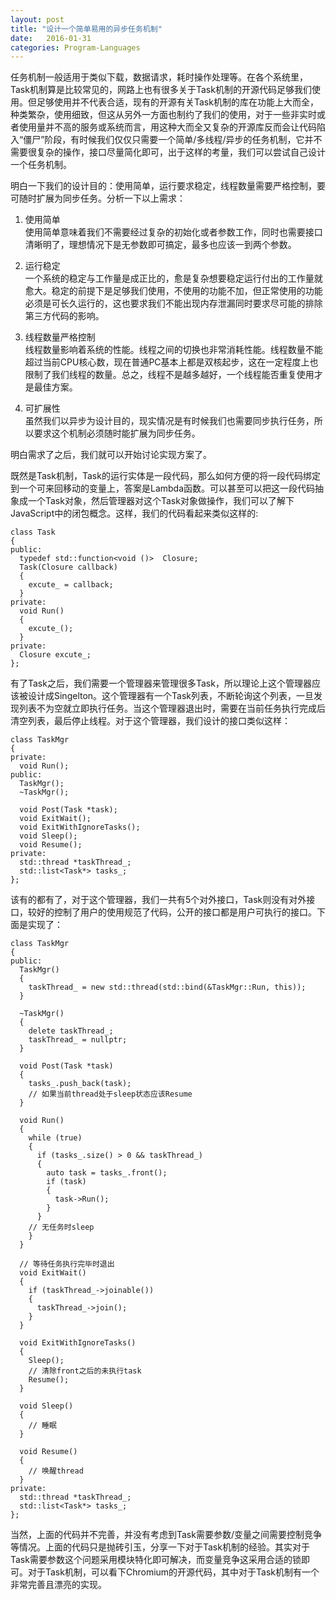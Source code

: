 ```yaml
---
layout: post
title: "设计一个简单易用的异步任务机制"
date:   2016-01-31
categories: Program-Languages
---
```


任务机制一般适用于类似下载，数据请求，耗时操作处理等。在各个系统里，Task机制算是比较常见的，网路上也有很多关于Task机制的开源代码足够我们使用。但足够使用并不代表合适，现有的开源有关Task机制的库在功能上大而全，种类繁杂，使用细致，但这从另外一方面也制约了我们的使用，对于一些非实时或者使用量并不高的服务或系统而言，用这种大而全又复杂的开源库反而会让代码陷入“僵尸”阶段，有时候我们仅仅只需要一个简单/多线程/异步的任务机制，它并不需要很复杂的操作，接口尽量简化即可，出于这样的考量，我们可以尝试自己设计一个任务机制。

明白一下我们的设计目的：使用简单，运行要求稳定，线程数量需要严格控制，要可随时扩展为同步任务。分析一下以上需求：  

1. 使用简单  
    使用简单意味着我们不需要经过复杂的初始化或者参数工作，同时也需要接口清晰明了，理想情况下是无参数即可搞定，最多也应该一到两个参数。

2. 运行稳定  
    一个系统的稳定与工作量是成正比的，愈是复杂想要稳定运行付出的工作量就愈大。稳定的前提下是足够我们使用，不使用的功能不加，但正常使用的功能必须是可长久运行的，这也要求我们不能出现内存泄漏同时要求尽可能的排除第三方代码的影响。

3. 线程数量严格控制  
    线程数量影响着系统的性能。线程之间的切换也非常消耗性能。线程数量不能超过当前CPU核心数，现在普通PC基本上都是双核起步，这在一定程度上也限制了我们线程的数量。总之，线程不是越多越好，一个线程能否重复使用才是最佳方案。

4. 可扩展性  
    虽然我们以异步为设计目的，现实情况是有时候我们也需要同步执行任务，所以要求这个机制必须随时能扩展为同步任务。

明白需求了之后，我们就可以开始讨论实现方案了。

既然是Task机制，Task的运行实体是一段代码，那么如何方便的将一段代码绑定到一个可来回移动的变量上，答案是Lambda函数。可以甚至可以把这一段代码抽象成一个Task对象，然后管理器对这个Task对象做操作，我们可以了解下JavaScript中的闭包概念。这样，我们的代码看起来类似这样的:  

    
    class Task
    {
    public:
      typedef std::function<void ()>  Closure;
      Task(Closure callback)
      {
        excute_ = callback;
      }
    private:
      void Run()
      {
        excute_();
      }
    private:
      Closure excute_;
    };

有了Task之后，我们需要一个管理器来管理很多Task，所以理论上这个管理器应该被设计成Singelton。这个管理器有一个Task列表，不断轮询这个列表，一旦发现列表不为空就立即执行任务。当这个管理器退出时，需要在当前任务执行完成后清空列表，最后停止线程。对于这个管理器，我们设计的接口类似这样：  

    class TaskMgr
    {
    private:
      void Run();
    public:
      TaskMgr();
      ~TaskMgr();
    
      void Post(Task *task);
      void ExitWait();
      void ExitWithIgnoreTasks();
      void Sleep();
      void Resume();
    private:
      std::thread *taskThread_;
      std::list<Task*> tasks_;
    };

该有的都有了，对于这个管理器，我们一共有5个对外接口，Task则没有对外接口，较好的控制了用户的使用规范了代码，公开的接口都是用户可执行的接口。下面是实现了：

    class TaskMgr
    {
    public:
      TaskMgr()
      {
        taskThread_ = new std::thread(std::bind(&TaskMgr::Run, this));
      }
    
      ~TaskMgr()
      {
        delete taskThread_;
        taskThread_ = nullptr;
      }
    
      void Post(Task *task)
      {
        tasks_.push_back(task);
        // 如果当前thread处于sleep状态应该Resume
      }
    
      void Run()
      {
        while (true)
        {
          if (tasks_.size() > 0 && taskThread_)
          {
            auto task = tasks_.front();
            if (task)
            {
              task->Run();
            }
          }
        // 无任务时sleep
        }
      }
        
      // 等待任务执行完毕时退出
      void ExitWait()
      {
        if (taskThread_->joinable())
        {
          taskThread_->join();
        }
      }
    
      void ExitWithIgnoreTasks()
      {
        Sleep();
        // 清除front之后的未执行task
        Resume();
      }
    
      void Sleep()
      {
        // 睡眠
      }
    
      void Resume()
      {
        // 唤醒thread
      }
    private:
      std::thread *taskThread_;
      std::list<Task*> tasks_;
    };

当然，上面的代码并不完善，并没有考虑到Task需要参数/变量之间需要控制竞争等情况。上面的代码只是抛砖引玉，分享一下对于Task机制的经验。其实对于Task需要参数这个问题采用模块特化即可解决，而变量竞争这采用合适的锁即可。对于Task机制，可以看下Chromium的开源代码，其中对于Task机制有一个非常完善且漂亮的实现。